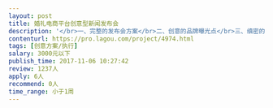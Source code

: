 ```yaml
---                
layout: post       
title: 婚礼电商平台创意型新闻发布会           
description: '</br>一、完整的发布会方案</br>二、创意的品牌曝光点</br>三、缜密的方案执行逻辑</br>四、多元素的市场合作资源预想</br>'     
contenturl: https://pro.lagou.com/project/4974.html      
tags: [创意方案/执行]            
salary: 3000元以下          
publish_time: 2017-11-06 10:27:42         
review: 1237人                   
apply: 6人                   
recommend: 0人                   
time_range: 小于1周              
---                 
```

